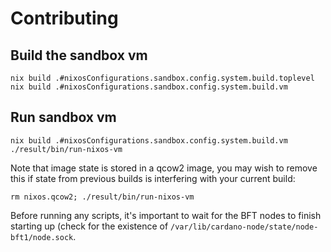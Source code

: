 # Contributing

## Build the sandbox vm

```
nix build .#nixosConfigurations.sandbox.config.system.build.toplevel
nix build .#nixosConfigurations.sandbox.config.system.build.vm
```

## Run sandbox vm

```
nix build .#nixosConfigurations.sandbox.config.system.build.vm
./result/bin/run-nixos-vm
```

Note that image state is stored in a qcow2 image, you may wish to remove this if
state from previous builds is interfering with your current build:

```
rm nixos.qcow2; ./result/bin/run-nixos-vm
```

Before running any scripts, it's important to wait for the BFT nodes to finish starting up (check for the existence of `/var/lib/cardano-node/state/node-bft1/node.sock`.
